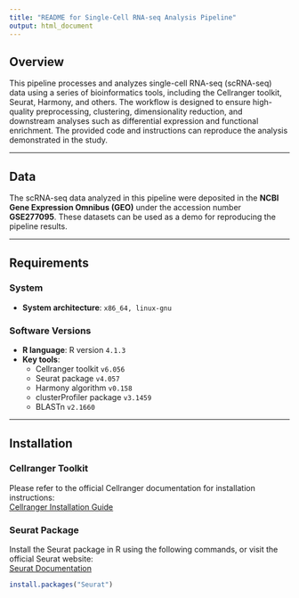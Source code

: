 ```yaml
---
title: "README for Single-Cell RNA-seq Analysis Pipeline"
output: html_document
---
```


## Overview

This pipeline processes and analyzes single-cell RNA-seq (scRNA-seq) data using a series of bioinformatics tools, including the Cellranger toolkit, Seurat, Harmony, and others. The workflow is designed to ensure high-quality preprocessing, clustering, dimensionality reduction, and downstream analyses such as differential expression and functional enrichment. The provided code and instructions can reproduce the analysis demonstrated in the study.

---

## Data

The scRNA-seq data analyzed in this pipeline were deposited in the **NCBI Gene Expression Omnibus (GEO)** under the accession number **GSE277095**. These datasets can be used as a demo for reproducing the pipeline results.

---

## Requirements

### System
- **System architecture**: `x86_64, linux-gnu`

### Software Versions
- **R language**: R version `4.1.3`
- **Key tools**:  
  - Cellranger toolkit `v6.056`  
  - Seurat package `v4.057`  
  - Harmony algorithm `v0.158`  
  - clusterProfiler package `v3.1459`  
  - BLASTn `v2.1660`

---

## Installation

### Cellranger Toolkit

Please refer to the official Cellranger documentation for installation instructions:  
[Cellranger Installation Guide](https://support.10xgenomics.com/single-cell-gene-expression/software/pipelines/latest/installation)

### Seurat Package

Install the Seurat package in R using the following commands, or visit the official Seurat website:  
[Seurat Documentation](https://satijalab.org/seurat/)

```r
install.packages("Seurat")
```
